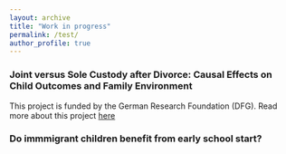 ```yaml
---
layout: archive
title: "Work in progress"
permalink: /test/
author_profile: true
---
```



### Joint versus Sole Custody after Divorce: Causal Effects on Child Outcomes and Family Environment
This project is funded by the German Research Foundation (DFG). Read more about this project [here](https://www.ifo.de/en/project/2021-07-01/joint-versus-sole-custody-after-divorce-causal-effects-child-outcomes-and-family)

### Do immmigrant children benefit from early school start?
